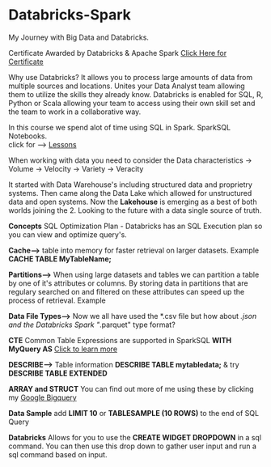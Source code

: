 # Databricks-Spark
My Journey with Big Data and Databricks.  

Certificate Awarded by Databricks & Apache Spark [Click Here for Certificate](https://github.com/michaelmaxi/Databricks-Spark/blob/main/Databricks%20Apache%20Spark%20RPSL9QLEDPAV.pdf)

Why use Databricks? It allows you to process large amounts of data from multiple sources and locations.  Unites your Data Analyst team allowing them to utilize the skills they already know.  Databricks is enabled for SQL, R, Python or Scala allowing your team to access using their own skill set and the team to work in a collaborative way.  

In this course we spend alot of time using SQL in Spark.  SparkSQL Notebooks.  
click for --> [Lessons](https://files.training.databricks.com/courses/moocs/SQLDA/Lessons.dbc)

When working with data you need to consider the Data characteristics -> Volume -> Velocity -> Variety -> Veracity

It started with Data Warehouse's including structured data and proprietry systems.  Then came along the Data Lake which allowed for unstructured data and open systems. Now the **Lakehouse** is emerging as a best of both worlds joining the 2.  Looking to the future with a data single source of truth.

**Concepts**
SQL Optimization Plan - Databricks has an SQL Execution plan so you can view and optimize query's.  

**Cache-->** table into memory for faster retrieval on larger datasets.  Example **CACHE TABLE MyTableName;**

**Partitions-->** When using large datasets and tables we can partition a table by one of it's attributes or columns.  By storing data in partitions that are regulary searched on and filtered on these attributes can speed up the process of retrieval.  Example 

**Data File Types-->** Now we all have used the *.csv file but how about *.json and the Databricks Spark "*.parquet" type format?

**CTE** Common Table Expressions are supported in SparkSQL **WITH MyQuery AS** [Click to learn more](https://github.com/michaelmaxi/BigQuerySQL)

**DESCRIBE-->** Table information **DESCRIBE TABLE mytabledata;** & try **DESCRIBE TABLE EXTENDED**

**ARRAY and STRUCT** You can find out more of me using these by clicking my [Google Bigquery](https://github.com/michaelmaxi/BigQuerySQL)

**Data Sample** add **LIMIT 10** or **TABLESAMPLE (10 ROWS)** to the end of SQL Query

**Databricks** Allows for you to use the **CREATE WIDGET DROPDOWN** in a sql command.  You can then use this drop down to gather user input and run a sql command based on input.

